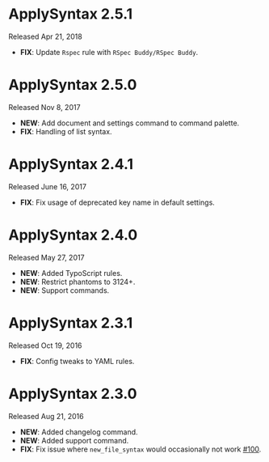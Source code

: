 # ApplySyntax 2.5.1

Released Apr 21, 2018

- **FIX**: Update `Rspec` rule with `RSpec Buddy/RSpec Buddy`.

# ApplySyntax 2.5.0

Released Nov 8, 2017

- **NEW**: Add document and settings command to command palette.
- **FIX**: Handling of list syntax.

# ApplySyntax 2.4.1

Released June 16, 2017

- **FIX**: Fix usage of deprecated key name in default settings.

# ApplySyntax 2.4.0

Released May 27, 2017

- **NEW**: Added TypoScript rules.
- **NEW**: Restrict phantoms to 3124+.
- **NEW**: Support commands.

# ApplySyntax 2.3.1

Released Oct 19, 2016

- **FIX**: Config tweaks to YAML rules.

# ApplySyntax 2.3.0

Released Aug 21, 2016

- **NEW**: Added changelog command.
- **NEW**: Added support command.
- **FIX**: Fix issue where `new_file_syntax` would occasionally not work [#100](https://github.com/facelessuser/ApplySyntax/issues/100).
